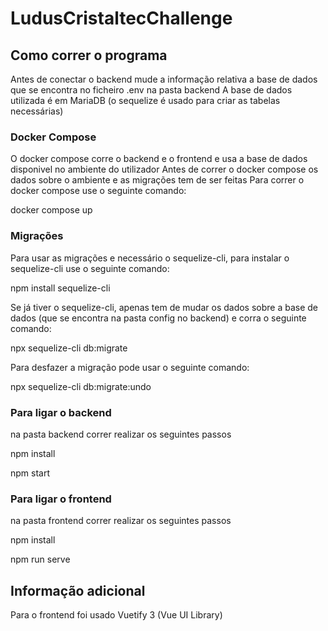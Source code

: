 # LudusCristaltecChallenge

## Como correr o programa

Antes de conectar o backend mude a informação relativa a base de dados que se encontra no ficheiro .env na pasta backend
A base de dados utilizada é em MariaDB (o sequelize é usado para criar as tabelas necessárias)

### Docker Compose 

O docker compose corre o backend e o frontend e usa a base de dados disponivel no ambiente do utilizador
Antes de correr o docker compose os dados sobre o ambiente e as migrações tem de ser feitas
Para correr o docker compose use o seguinte comando:

docker compose up

### Migrações

Para usar as migrações e necessário o sequelize-cli, para instalar o sequelize-cli use o seguinte comando:

npm install sequelize-cli

Se já tiver o sequelize-cli, apenas tem de mudar os dados sobre a base de dados (que se encontra na pasta config no backend) e corra o seguinte comando:

npx sequelize-cli db:migrate

Para desfazer a migração pode usar o seguinte comando:

npx sequelize-cli db:migrate:undo

### Para ligar o backend

na pasta backend correr realizar os seguintes passos

npm install

npm start

### Para ligar o frontend

na pasta frontend correr realizar os seguintes passos

npm install

npm run serve

## Informação adicional 

Para o frontend foi usado Vuetify 3 (Vue UI Library)

